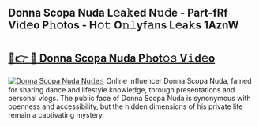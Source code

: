 ## Donna Scopa Nuda L𝚎a𝚔ed N𝚞𝚍e - Part-fRf Vi𝚍𝚎o P𝚑𝚘tos - H𝚘𝚝 O𝚗𝚕yf𝚊ns L𝚎a𝚔s 1AznW

# <h2><a href="http://kfapux.oniu.top/?m=Donna+Scopa+Nuda">🔗👉 🔴 Donna Scopa Nuda P𝚑ot𝚘𝚜 V𝚒d𝚎o</a></h2>

[![Donna Scopa Nuda Nu𝚍e𝚜](https://i.imgur.com/0qMVB7G.gif)](http://kfapux.oniu.top/?m=Donna+Scopa+Nuda)
Online influencer Donna Scopa Nuda, famed for sharing dance and lifestyle knowledge, through presentations and personal vlogs. The public face of Donna Scopa Nuda is synonymous with openness and accessibility, but the hidden dimensions of his private life remain a captivating mystery.  

